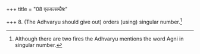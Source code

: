 +++
title = "08 एकवत्सम्प्रैषः"

+++
8. (The Adhvaryu should give out) orders (using) singular number.[^1]  

[^1]: Although there are two fires the Adhvaryu mentions the word Agni in singular number.
